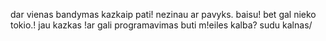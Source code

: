 dar vienas bandymas kazkaip pati!
nezinau ar pavyks. baisu!
bet gal nieko tokio.!
jau kazkas
!ar gali programavimas buti m!eiles kalba?
sudu kalnas/
